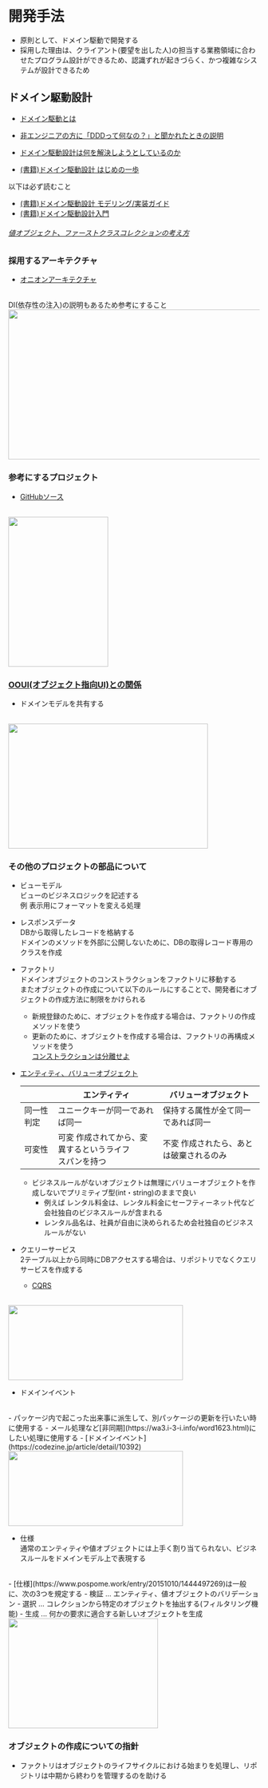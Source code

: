 # 開発手法

* 原則として、ドメイン駆動で開発する
* 採用した理由は、クライアント(要望を出した人)の担当する業務領域に合わせたプログラム設計ができるため、認識ずれが起きづらく、かつ複雑なシステムが設計できるため

## ドメイン駆動設計

* [ドメイン駆動とは](https://codezine.jp/article/detail/11968)

* [非エンジニアの方に「DDDって何なの？」と聞かれたときの説明](https://little-hands.hatenablog.com/entry/2018/12/17/what_is_ddd)
* [ドメイン駆動設計は何を解決しようとしているのか](https://qiita.com/little_hand_s/items/721afcbc555444663247
)
* [(書籍)ドメイン駆動設計 はじめの一歩](https://drive.google.com/drive/folders/1TgREZA9s5xMZlTJpqMZN0Ozmgg292pfp)

以下は必ず読むこと
* [(書籍)ドメイン駆動設計 モデリング/実装ガイド](https://drive.google.com/drive/folders/1TgREZA9s5xMZlTJpqMZN0Ozmgg292pfp)
* [(書籍)ドメイン駆動設計入門](https://www.amazon.co.jp/%E3%83%89%E3%83%A1%E3%82%A4%E3%83%B3%E9%A7%86%E5%8B%95%E8%A8%AD%E8%A8%88%E5%85%A5%E9%96%80-%E3%83%9C%E3%83%88%E3%83%A0%E3%82%A2%E3%83%83%E3%83%97%E3%81%A7%E3%82%8F%E3%81%8B%E3%82%8B-%E3%83%89%E3%83%A1%E3%82%A4%E3%83%B3%E9%A7%86%E5%8B%95%E8%A8%AD%E8%A8%88%E3%81%AE%E5%9F%BA%E6%9C%AC-%E6%88%90%E7%80%AC-%E5%85%81%E5%AE%A3/dp/479815072X/ref=sr_1_1?__mk_ja_JP=%E3%82%AB%E3%82%BF%E3%82%AB%E3%83%8A&crid=14Q7AOEEWESG9&dchild=1&keywords=%E3%83%89%E3%83%A1%E3%82%A4%E3%83%B3%E9%A7%86%E5%8B%95%E8%A8%AD%E8%A8%88%E5%85%A5%E9%96%80&qid=1602549073&s=books&sprefix=%E3%83%89%E3%83%A1%E3%82%A4%E3%83%B3%2Ccomputers%2C228&sr=1-1)

###### [値オブジェクト、ファーストクラスコレクションの考え方](https://blog.sojiro.me/blog/2017/08/25/value-object-and-collection-object/)

### 採用するアーキテクチャ
* [オニオンアーキテクチャ](https://little-hands.hatenablog.com/entry/2018/12/10/ddd-architecture)
<br>
DI(依存性の注入)の説明もあるため参考にすること
<img src="https://i.imgur.com/5FwNJv5.png" width="700" height="300"/>

### 参考にするプロジェクト
* [GitHubソース](https://github.com/shin1x1/laravel-ddd-sample)
<br>
<img src="https://i.imgur.com/U24tmtt.png" width="200" height="300"/>

### [OOUI(オブジェクト指向UI)との関係](https://medium.com/mixi-developers/ooui-apply-object-oriented-to-design-2adecccbac08)
* ドメインモデルを共有する
<br>
<img src="https://i.imgur.com/u9fjJbT.png" width="400" height="250"/>

### その他のプロジェクトの部品について
* ビューモデル
<br>ビューのビジネスロジックを記述する
<br>例 表示用にフォーマットを変える処理

* レスポンスデータ
<br>DBから取得したレコードを格納する
<br>ドメインのメソッドを外部に公開しないために、DBの取得レコード専用のクラスを作成

* ファクトリ
<br>ドメインオブジェクトのコンストラクションをファクトリに移動する
<br>またオブジェクトの作成について以下のルールにすることで、開発者にオブジェクトの作成方法に制限をかけられる
  - 新規登録のために、オブジェクトを作成する場合は、ファクトリの作成メソッドを使う
  - 更新のために、オブジェクトを作成する場合は、ファクトリの再構成メソッドを使う 
  <br>[コンストラクションは分離せよ](http://masuda220.jugem.jp/?eid=316)

* [エンティティ、バリューオブジェクト](https://little-hands.hatenablog.com/entry/2018/12/09/entity-value-object)

    |      |  エンティティ  |  バリューオブジェクト   |
    | ---- | ---- | ---- |
    |  同一性判定  |  ユニークキーが同一であれば同一  |  保持する属性が全て同一であれば同一  |
    |  可変性  |  可変 作成されてから、変異するというライフ<br>スパンを持つ  |  不変 作成されたら、あとは破棄されるのみ  |

  - ビジネスルールがないオブジェクトは無理にバリューオブジェクトを作成しないでプリミティブ型(int・string)のままで良い
    - 例えば レンタル料金は、レンタル料金にセーフティーネット代など会社独自のビジネスルールが含まれる
    - レンタル品名は、社員が自由に決められるため会社独自のビジネスルールがない

* クエリーサービス 
<br>2テーブル以上から同時にDBアクセスする場合は、リポジトリでなくクエリサービスを作成する
  - [CQRS](https://little-hands.hatenablog.com/entry/2019/12/02/cqrs)
  <br>
<img src="https://i.imgur.com/ok3C3nE.png" width="350" height="150"/>

* ドメインイベント
<br>
  - パッケージ内で起こった出来事に派生して、別パッケージの更新を行いたい時に使用する
  - メール処理など[非同期](https://wa3.i-3-i.info/word1623.html)にしたい処理に使用する
    - [ドメインイベント](https://codezine.jp/article/detail/10392)
  <br>
<img src="https://docs.microsoft.com/ja-jp/dotnet/architecture/microservices/microservice-ddd-cqrs-patterns/media/domain-events-design-implementation/domain-model-ordering-microservice.png" width="350" height="150"/>

* 仕様
<br>通常のエンティティや値オブジェクトには上手く割り当てられない、ビジネスルールをドメインモデル上で表現する
<br>
  - [仕様](https://www.pospome.work/entry/20151010/1444497269)は一般に、次の3つを規定する
    - 検証 ... エンティティ、値オブジェクトのバリデーション
    - 選択 ... コレクションから特定のオブジェクトを抽出する(フィルタリング機能)
    - 生成 ... 何かの要求に適合する新しいオブジェクトを生成
<br>
<img src="https://image.slidesharecdn.com/20150531phpconkansai-150530073401-lva1-app6891/95/20150531-phpcon-kansai-7-638.jpg?cb=1432971289" width="300" height="220"/>

  
### オブジェクトの作成についての指針

* ファクトリはオブジェクトのライフサイクルにおける始まりを処理し、リポジトリは中期から終わりを管理するのを助ける
